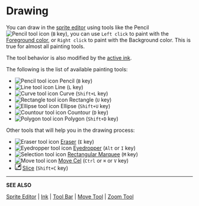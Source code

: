 # Drawing

You can draw in the [sprite editor](sprite-editor.md) using tools
like the Pencil ![Pencil tool icon](tools/pencil-tool.png)
(`B` key), you can use `Left click` to paint with the
[Foreground color](color-bar.md), or `Right click` to paint with the
Background color. This is true for almost all painting tools.

The tool behavior is also modified by the [active ink](ink.md).

The following is the list of available painting tools:

* ![Pencil tool icon](tools/pencil-tool.png) Pencil (`B` key)
* ![Line tool icon](tools/line-tool.png) Line (`L` key)
* ![Curve tool icon](tools/curve-tool.png) Curve (`Shift+L` key)
* ![Rectangle tool icon](tools/rectangle-tool.png) Rectangle (`U` key)
* ![Ellipse tool icon](tools/ellipse-tool.png) Ellipse (`Shift+U` key)
* ![Countour tool icon](tools/countour-tool.png) Countour (`D` key)
* ![Polygon tool icon](tools/polygon-tool.png) Polygon (`Shift+D` key)

Other tools that will help you in the drawing process:

* ![Eraser tool icon](tools/eraser-tool.png) [Eraser](eraser.md) (`E` key)
* ![Eyedropper tool icon](tools/eyedropper-tool.png) [Eyedropper](eyedropper.md) (`Alt` or `I` key)
* ![Selection tool icon](tools/marquee-tool.png) [Rectangular Marquee](selecting.md) (`M` key)
* ![Move tool icon](tools/move-tool.png) [Move Cel](move-tool.md) (`Ctrl` or `⌘` or `V` key)
* ![Slice tool icon](tools/slice-tool.png) [Slice](slices.md) (`Shift+C` key)


---

**SEE ALSO**

[Sprite Editor](sprite-editor.md) |
[Ink](ink.md) |
[Tool Bar](tool-bar.md) |
[Move Tool](move-tool.md) |
[Zoom Tool](zoom.md)
